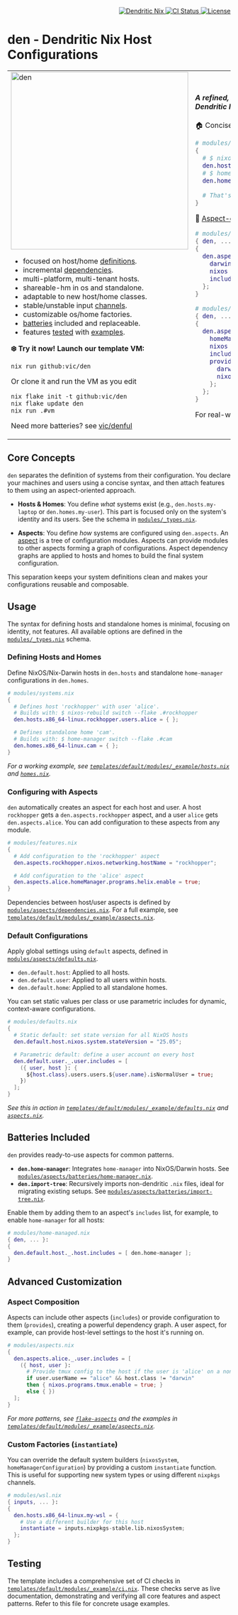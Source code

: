 <p align="right">
  <a href="https://vic.github.io/dendrix/Dendritic.html"> <img src="https://img.shields.io/badge/Dendritic-Nix-informational?logo=nixos&logoColor=white" alt="Dendritic Nix"/> </a>
  <a href="https://github.com/vic/den/actions">
  <img src="https://github.com/vic/den/actions/workflows/test.yml/badge.svg" alt="CI Status"/> </a>
  <a href="LICENSE"> <img src="https://img.shields.io/github/license/vic/den" alt="License"/> </a>
</p>

# den - Dendritic Nix Host Configurations

<table>
<tr>
<td>

<img width="400" height="400" alt="den" src="https://github.com/user-attachments/assets/af9c9bca-ab8b-4682-8678-31a70d510bbb" />

- focused on host/home [definitions](#basic-usage).
- incremental [dependencies](modules/aspects/dependencies.nix).
- multi-platform, multi-tenant hosts.
- shareable-hm in os and standalone.
- adaptable to new host/home classes.
- stable/unstable input [channels](#custom-factories-instantiate).
- customizable os/home factories.
- [batteries](#batteries-included) included and replaceable.
- features [tested](templates/default/modules/_example/ci.nix) with [examples](templates/default/modules/_example).

**❄️ Try it now! Launch our template VM:**

```console
nix run github:vic/den
```

Or clone it and run the VM as you edit

```console
nix flake init -t github:vic/den
nix flake update den
nix run .#vm
```

Need more batteries? see [vic/denful](https://github.com/vic/denful)

</td>
<td>

<em><h4>A refined, minimalistic approach to declaring<br/>Dendritic Nix host configurations.</h4></em>

🏠 Concise [hosts+users](templates/default/modules/_example/hosts.nix) and [standalone-homes](templates/default/modules/_example/homes.nix) definition.

```nix
# modules/den.nix -- reuse home in nixos & standalone.
{
  # $ nixos-rebuild switch --flake .#work-laptop
  den.hosts.x86-64-linux.work-laptop.users.vic = {};
  # $ home-manager switch --flake .#vic
  den.homes.aarch64-darwin.vic = { };

  # That's it! The rest is adding den.aspects.
}
```

🧩 [Aspect-oriented](https://github.com/vic/flake-aspects) dendritic modules ([example](templates/default/modules/_example/aspects.nix))

```nix
# modules/work-laptop.nix
{ den, ... }:
{
  den.aspects.work-laptop = {
    darwin = ...; # (see nix-darwin options)
    nixos  = ...; # (see nixos options)
    includes = with den.aspects; [ vpn office ];
  };
}

# modules/vic.nix
{ den, ... }:
{
  den.aspects.vic = {
    homeManager = ...;
    nixos = ...;
    includes = with den.aspects; [ tiling-wm ];
    provides.work-laptop = { host, user }: {
      darwin.system.primaryUser = user.userName;
      nixos.users.users.vic.isNormalUser = true;
    };
  };
}
```

For real-world examples, see [`vic/vix`](https://github.com/vic/vix/tree/den)
or this [search](https://github.com/search?q=vic%2Fden+language%3ANix&type=code).

</td>
</tr>
</table>

## Core Concepts

`den` separates the definition of systems from their configuration. You declare your machines and users using a concise syntax, and then attach features to them using an aspect-oriented approach.

- **Hosts & Homes**: You define *what* systems exist (e.g., `den.hosts.my-laptop` or `den.homes.my-user`). This part is focused only on the system's identity and its users. See the schema in [`modules/_types.nix`](modules/_types.nix).

- **Aspects**: You define *how* systems are configured using `den.aspects`. An [aspect](https://github.com/vic/flake-aspects) is a tree of configuration modules. Aspects can provide modules to other aspects forming a graph of configurations. Aspect dependency graphs are applied to hosts and homes to build the final system configuration.

This separation keeps your system definitions clean and makes your configurations reusable and composable.

## Usage

The syntax for defining hosts and standalone homes is minimal, focusing on identity, not features. All available options are defined in the [`modules/_types.nix`](modules/_types.nix) schema.

### Defining Hosts and Homes

Define NixOS/Nix-Darwin hosts in `den.hosts` and standalone `home-manager` configurations in `den.homes`.

```nix
# modules/systems.nix
{
  # Defines host 'rockhopper' with user 'alice'.
  # Builds with: $ nixos-rebuild switch --flake .#rockhopper
  den.hosts.x86_64-linux.rockhopper.users.alice = { };

  # Defines standalone home 'cam'.
  # Builds with: $ home-manager switch --flake .#cam
  den.homes.x86_64-linux.cam = { };
}
```

*For a working example, see [`templates/default/modules/_example/hosts.nix`](templates/default/modules/_example/hosts.nix) and [`homes.nix`](templates/default/modules/_example/homes.nix).*

### Configuring with Aspects

`den` automatically creates an aspect for each host and user. A host `rockhopper` gets a `den.aspects.rockhopper` aspect, and a user `alice` gets `den.aspects.alice`. You can add configuration to these aspects from any module.

```nix
# modules/features.nix
{
  # Add configuration to the 'rockhopper' aspect
  den.aspects.rockhopper.nixos.networking.hostName = "rockhopper";

  # Add configuration to the 'alice' aspect
  den.aspects.alice.homeManager.programs.helix.enable = true;
}
```

Dependencies between host/user aspects is defined by [`modules/aspects/dependencies.nix`](modules/aspects/dependencies.nix). For a full example, see [`templates/default/modules/_example/aspects.nix`](templates/default/modules/_example/aspects.nix).

### Default Configurations

Apply global settings using `default` aspects, defined in [`modules/aspects/defaults.nix`](modules/aspects/defaults.nix).

- `den.default.host`: Applied to all hosts.
- `den.default.user`: Applied to all users within hosts.
- `den.default.home`: Applied to all standalone homes.

You can set static values per class or use parametric includes for dynamic, context-aware configurations.

```nix
# modules/defaults.nix
{
  # Static default: set state version for all NixOS hosts
  den.default.host.nixos.system.stateVersion = "25.05";

  # Parametric default: define a user account on every host
  den.default.user._.user.includes = [
    ({ user, host }: {
      ${host.class}.users.users.${user.name}.isNormalUser = true;
    })
  ];
}
```

*See this in action in [`templates/default/modules/_example/defaults.nix`](templates/default/modules/_example/defaults.nix) and [`aspects.nix`](templates/default/modules/_example/aspects.nix).*

## Batteries Included

`den` provides ready-to-use aspects for common patterns.

- **`den.home-manager`**: Integrates `home-manager` into NixOS/Darwin hosts. See [`modules/aspects/batteries/home-manager.nix`](modules/aspects/batteries/home-manager.nix).
- **`den.import-tree`**: Recursively imports non-dendritic `.nix` files, ideal for migrating existing setups. See [`modules/aspects/batteries/import-tree.nix`](modules/aspects/batteries/import-tree.nix).

Enable them by adding them to an aspect's `includes` list, for example, to enable `home-manager` for all hosts:

```nix
# modules/home-managed.nix
{ den, ... }:
{
  den.default.host._.host.includes = [ den.home-manager ];
}
```

## Advanced Customization

### Aspect Composition

Aspects can include other aspects (`includes`) or provide configuration to them (`provides`), creating a powerful dependency graph. A user aspect, for example, can provide host-level settings to the host it's running on.

```nix
# modules/aspects.nix
{
  den.aspects.alice._.user.includes = [
    ({ host, user }:
      # Provide tmux config to the host if the user is 'alice' on a non-darwin system
      if user.userName == "alice" && host.class != "darwin"
      then { nixos.programs.tmux.enable = true; }
      else { })
  ];
}
```

*For more patterns, see [`flake-aspects`](https://github.com/vic/flake-aspects) and the examples in [`templates/default/modules/_example/aspects.nix`](templates/default/modules/_example/aspects.nix).*

### Custom Factories (`instantiate`)

You can override the default system builders (`nixosSystem`, `homeManagerConfiguration`) by providing a custom `instantiate` function. This is useful for supporting new system types or using different `nixpkgs` channels.

```nix
# modules/wsl.nix
{ inputs, ... }:
{
  den.hosts.x86_64-linux.my-wsl = {
    # Use a different builder for this host
    instantiate = inputs.nixpkgs-stable.lib.nixosSystem;
  };
}
```

## Testing

The template includes a comprehensive set of CI checks in [`templates/default/modules/_example/ci.nix`](templates/default/modules/_example/ci.nix). These checks serve as live documentation, demonstrating and verifying all core features and aspect patterns. Refer to this file for concrete usage examples.
